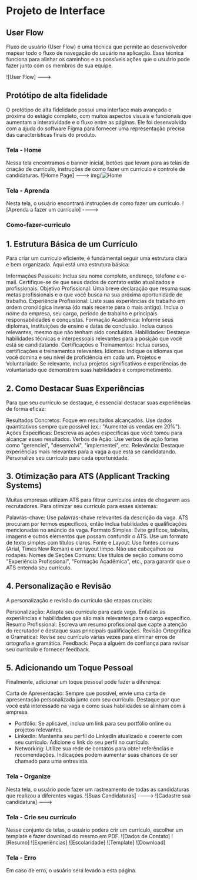 # Projeto de Interface

## User Flow

Fluxo de usuário (User Flow) é uma técnica que permite ao desenvolvedor mapear todo o fluxo de navegação do usuário na aplicação. Essa técnica funciona para alinhar os caminhos e as possíveis ações que o usuário pode fazer junto com os membros de sua equipe.

![User Flow] ---> 

## Protótipo de alta fidelidade

O protótipo de alta fidelidade possui uma interface mais avançada e próxima do estágio completo, com muitos aspectos visuais e funcionais que aumentam a interatividade e o fluxo entre as páginas. Ele foi desenvolvido com a ajuda do software Figma para fornecer uma representação precisa das características finais do produto. 

### Tela - Home
Nessa tela encontramos o banner inicial, botões que levam para as telas de criação de currículo, instruções de como fazer um currículo e controle de candidaturas. 
![Home Page] ---> img/![Home](https://github.com/user-attachments/assets/f16308dc-6319-4c27-b4c6-7393bdea40c0)



### Tela - Aprenda
Nesta tela, o usuário encontrará instruções de como fazer um currículo.
![Aprenda a fazer um currículo] ----> 

### Como-fazer-curriculo
## 1. Estrutura Básica de um Currículo
Para criar um currículo eficiente, é fundamental seguir uma estrutura clara e bem organizada. Aqui está uma estrutura básica:

Informações Pessoais: Inclua seu nome completo, endereço, telefone e e-mail. Certifique-se de que seus dados de contato estão atualizados e profissionais.
Objetivo Profissional: Uma breve declaração que resuma suas metas profissionais e o que você busca na sua próxima oportunidade de trabalho.
Experiência Profissional: Liste suas experiências de trabalho em ordem cronológica inversa (do mais recente para o mais antigo). Inclua o nome da empresa, seu cargo, período de trabalho e principais responsabilidades e conquistas.
Formação Acadêmica: Informe seus diplomas, instituições de ensino e datas de conclusão. Inclua cursos relevantes, mesmo que não tenham sido concluídos.
Habilidades: Destaque habilidades técnicas e interpessoais relevantes para a posição que você está se candidatando.
Certificações e Treinamentos: Inclua cursos, certificações e treinamentos relevantes.
Idiomas: Indique os idiomas que você domina e seu nível de proficiência em cada um.
Projetos e Voluntariado: Se relevante, inclua projetos significativos e experiências de voluntariado que demonstrem suas habilidades e comprometimento.

## 2. Como Destacar Suas Experiências
Para que seu currículo se destaque, é essencial destacar suas experiências de forma eficaz:

Resultados Concretos: Foque em resultados alcançados. Use dados quantitativos sempre que possível (ex.: "Aumentei as vendas em 20%").
Ações Específicas: Descreva as ações específicas que você tomou para alcançar esses resultados.
Verbos de Ação: Use verbos de ação fortes como "gerenciei", "desenvolvi", "implementei", etc.
Relevância: Destaque experiências mais relevantes para a vaga a que está se candidatando. Personalize seu currículo para cada oportunidade.

## 3. Otimização para ATS (Applicant Tracking Systems)
Muitas empresas utilizam ATS para filtrar currículos antes de chegarem aos recrutadores. Para otimizar seu currículo para esses sistemas:

Palavras-chave: Use palavras-chave relevantes da descrição da vaga. ATS procuram por termos específicos, então inclua habilidades e qualificações mencionadas no anúncio da vaga.
Formato Simples: Evite gráficos, tabelas, imagens e outros elementos que possam confundir o ATS. Use um formato de texto simples com títulos claros.
Fonte e Layout: Use fontes comuns (Arial, Times New Roman) e um layout limpo. Não use cabeçalhos ou rodapés.
Nomes de Seções Comuns: Use títulos de seção comuns como "Experiência Profissional", "Formação Acadêmica", etc., para garantir que o ATS entenda seu currículo.

## 4. Personalização e Revisão
A personalização e revisão do currículo são etapas cruciais:

Personalização: Adapte seu currículo para cada vaga. Enfatize as experiências e habilidades que são mais relevantes para o cargo específico.
Resumo Profissional: Escreva um resumo profissional que capte a atenção do recrutador e destaque suas principais qualificações.
Revisão Ortográfica e Gramatical: Revise seu currículo várias vezes para eliminar erros de ortografia e gramática.
Feedback: Peça a alguém de confiança para revisar seu currículo e fornecer feedback.

## 5. Adicionando um Toque Pessoal
Finalmente, adicionar um toque pessoal pode fazer a diferença:

Carta de Apresentação: Sempre que possível, envie uma carta de apresentação personalizada junto com seu currículo. 
Destaque por que você está interessado na vaga e como suas habilidades se alinham com a empresa.

* Portfólio: Se aplicável, inclua um link para seu portfólio online ou projetos relevantes.
* LinkedIn: Mantenha seu perfil do LinkedIn atualizado e coerente com seu currículo. Adicione o link do seu perfil no currículo.
* Networking: Utilize sua rede de contatos para obter referências e recomendações. Indicações podem aumentar suas chances de ser chamado para uma entrevista.


### Tela - Organize
Nesta tela, o usuário pode fazer um rastreamento de todas as candidaturas que realizou a diferentes vagas.
![Suas Candidaturas] ----> 
![Cadastre sua candidatura] ---> 

### Tela - Crie seu currículo
Nesse conjunto de telas, o usuário podera crir um currículo, escolher um template e fazer download do mesmo em PDF.
![Dados de Contato]
![Resumo]
![Experiências]
![Escolaridade]
![Template]
![Download]

### Tela - Erro
Em caso de erro, o usuário será levado a esta página.
